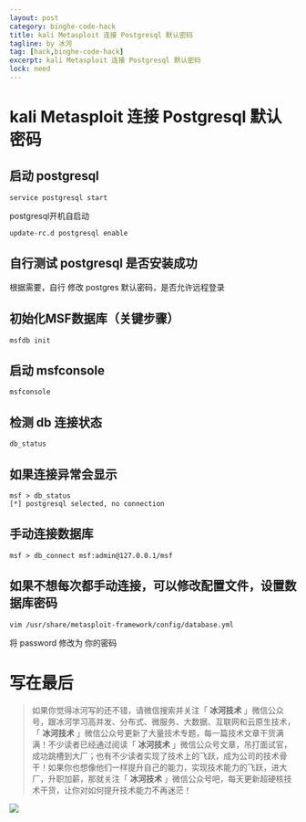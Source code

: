 ```yaml
---
layout: post
category: binghe-code-hack
title: kali Metasploit 连接 Postgresql 默认密码
tagline: by 冰河
tag: [hack,binghe-code-hack]
excerpt: kali Metasploit 连接 Postgresql 默认密码
lock: need
---
```


# kali Metasploit 连接 Postgresql 默认密码

## 启动 postgresql 

```
service postgresql start
```

postgresql开机自启动

```
update-rc.d postgresql enable
```

## 自行测试 postgresql 是否安装成功

根据需要，自行 修改 postgres 默认密码，是否允许远程登录

## 初始化MSF数据库（关键步骤）

```
msfdb init
```

## 启动 msfconsole

```
msfconsole
```

## 检测 db 连接状态

```
db_status
```

## 如果连接异常会显示

```
msf > db_status
[*] postgresql selected, no connection
```

## 手动连接数据库

```
msf > db_connect msf:admin@127.0.0.1/msf
```

## 如果不想每次都手动连接，可以修改配置文件，设置数据库密码

```
vim /usr/share/metasploit-framework/config/database.yml
```

将 password 修改为 你的密码

# 写在最后

> 如果你觉得冰河写的还不错，请微信搜索并关注「 **冰河技术** 」微信公众号，跟冰河学习高并发、分布式、微服务、大数据、互联网和云原生技术，「 **冰河技术** 」微信公众号更新了大量技术专题，每一篇技术文章干货满满！不少读者已经通过阅读「 **冰河技术** 」微信公众号文章，吊打面试官，成功跳槽到大厂；也有不少读者实现了技术上的飞跃，成为公司的技术骨干！如果你也想像他们一样提升自己的能力，实现技术能力的飞跃，进大厂，升职加薪，那就关注「 **冰河技术** 」微信公众号吧，每天更新超硬核技术干货，让你对如何提升技术能力不再迷茫！


![](https://img-blog.csdnimg.cn/20200906013715889.png)